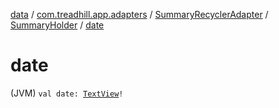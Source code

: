 [data](../../../index.md) / [com.treadhill.app.adapters](../../index.md) / [SummaryRecyclerAdapter](../index.md) / [SummaryHolder](index.md) / [date](./date.md)

# date

(JVM) `val date: `[`TextView`](https://developer.android.com/reference/android/widget/TextView.html)`!`